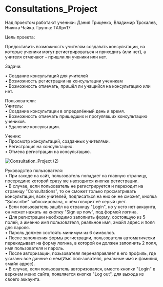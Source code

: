 # Consultations_Project
Над проектом работают ученики: Данил Гриценко, Владимир Трохалев, Никита Чайка.
Группа: TARpv17

Цель проекта:

Предоставить возможность учителям создавать консультации, на которые ученики могут регистрироваться и приходить (или нет), 
а учителя отмечают – пришли ли ученики или нет.

Задачи:

•	Создание консультаций для учителей<br/>
•	Возможность регистрации на консультации ученикам<br/>
•	Возможность отмечать, пришёл ли учащийся на консультацию или нет.

Пользователи:<br/>
Учитель:<br/>
• Создание консультации в определённый день и время.<br/>
• Возможность отмечать пришедших и прогулявших консультацию учеников.<br/>
• Удаление консультации.<br/>

Ученик:<br/>
• Просмотр консультаций, созданных учителями.<br/>
• Регистрация на консультацию.<br/>
• Отмена регистрации на консультацию.<br/>

![Consultation_Project (2)](https://user-images.githubusercontent.com/50131158/65950750-5d431880-e447-11e9-9952-2376eb4628c0.png)


Руководство пользователя:<br/>
• При заходе на сайт, пользователь попадает на главную страницу, посередине которой сразу же нахзодится кнопка регистрации.<br/>
• В случае, если пользователь не регистрируется и переходит на страницу "Consultations", то он сможет только просматривать консультации, всех учителей, подписаться на них он не сможет, кнопка "Subscribe" заблокирована, о чём говорит её серый цвет.<br/>
• Если пользователь зашёл на страницу "Login", но у него нет аккаунта, он может нажать на кнопку "Sign up now", под формой логина.<br/>
• Для регистрации необходимо заполнить форму, состоящую из 5 полей, а именно имя пользователя, реальное имя, эмайл адрес и  поля для пароля.<br/>
• Пароль должен состоять минимум из 6 символов.<br/>
• После заполнения формы регистрации, пользователя автоматически перекидывает на форму логина, в которой он должен заполнить 2 поля, имя пользователя и пароль.<br/>
• После авторизации, позьзователя перенаправляет в его профиль, где указаны все данные о нём(Имя пользователя, реальные имя и фамилия, эмайл адрес).<br/>
• В случае, если пользователь авторизовался, вместо кнопки "Login" в верхнем меню сайта, появляется кнопка "Log out", для выхода из своего аккаунта.<br/>
